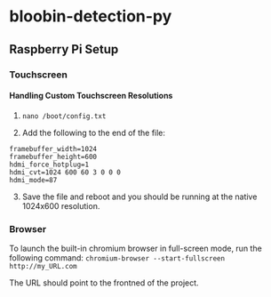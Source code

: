 # bloobin-detection-py
 
## Raspberry Pi Setup

### Touchscreen

#### Handling Custom Touchscreen Resolutions

1. `nano /boot/config.txt`

2. Add the following to the end of the file:
```
framebuffer_width=1024
framebuffer_height=600
hdmi_force_hotplug=1
hdmi_cvt=1024 600 60 3 0 0 0
hdmi_mode=87
```

3. Save the file and reboot and you should be running at the native 1024x600 resolution.

### Browser

To launch the built-in chromium browser in full-screen mode, run the following command:
`chromium-browser --start-fullscreen http://my_URL.com`

The URL should point to the frontned of the project.